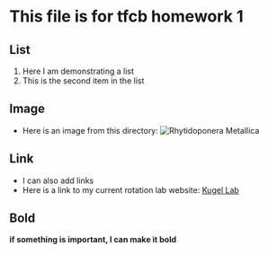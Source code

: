 # This file is for tfcb homework 1
## List
1. Here I am demonstrating a list
2. This is the second item in the list
## Image
- Here is an image from this directory:
![Rhytidoponera Metallica](/Users/kelley/Desktop/tfcb-homework01/images/casent0172345_rhytidoponera_metallica.jpg)
## Link
- I can also add links
- Here is a link to my current rotation lab website:
[Kugel Lab](https://research.fredhutch.org/kugel/en.html)
## Bold
**if something is important, I can make it bold**
